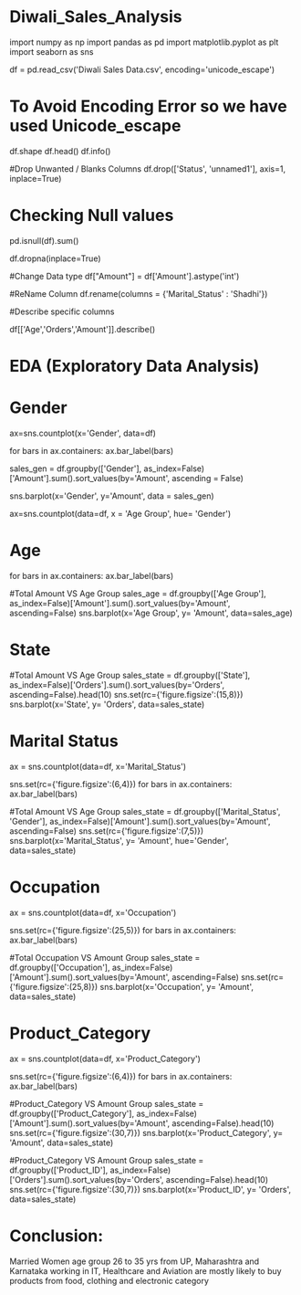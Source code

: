 # Diwali_Sales_Analysis

import numpy as np
import pandas as pd
import matplotlib.pyplot as plt
import seaborn as sns

df = pd.read_csv('Diwali Sales Data.csv', encoding='unicode_escape')
# To Avoid Encoding Error so we have used Unicode_escape

df.shape
df.head()
df.info()

#Drop Unwanted / Blanks Columns
df.drop(['Status', 'unnamed1'], axis=1, inplace=True)

# Checking Null values
pd.isnull(df).sum()

df.dropna(inplace=True)

#Change Data type
df["Amount"] = df['Amount'].astype('int')

#ReName Column
df.rename(columns = {'Marital_Status' : 'Shadhi'})

#Describe specific columns

df[['Age','Orders','Amount']].describe()

# EDA (Exploratory Data Analysis)

# Gender

ax=sns.countplot(x='Gender', data=df)

for bars in ax.containers:
    ax.bar_label(bars)

sales_gen = df.groupby(['Gender'], as_index=False)['Amount'].sum().sort_values(by='Amount', ascending = False)

sns.barplot(x='Gender', y='Amount', data = sales_gen)

ax=sns.countplot(data=df, x = 'Age Group', hue= 'Gender')

# Age

for bars in ax.containers:
    ax.bar_label(bars)

#Total Amount VS Age Group
sales_age = df.groupby(['Age Group'], as_index=False)['Amount'].sum().sort_values(by='Amount', ascending=False)
sns.barplot(x='Age Group', y= 'Amount', data=sales_age)

# State    
 #Total Amount VS Age Group
sales_state = df.groupby(['State'], as_index=False)['Orders'].sum().sort_values(by='Orders', ascending=False).head(10)
sns.set(rc={'figure.figsize':(15,8)})
sns.barplot(x='State', y= 'Orders', data=sales_state)

# Marital Status

ax = sns.countplot(data=df, x='Marital_Status')

sns.set(rc={'figure.figsize':(6,4)})
for bars in ax.containers:
    ax.bar_label(bars)

 #Total Amount VS Age Group
sales_state = df.groupby(['Marital_Status', 'Gender'], as_index=False)['Amount'].sum().sort_values(by='Amount', ascending=False)
sns.set(rc={'figure.figsize':(7,5)})
sns.barplot(x='Marital_Status', y= 'Amount', hue='Gender', data=sales_state)

# Occupation

ax = sns.countplot(data=df, x='Occupation')

sns.set(rc={'figure.figsize':(25,5)})
for bars in ax.containers:
    ax.bar_label(bars)

 #Total Occupation VS Amount Group
sales_state = df.groupby(['Occupation'], as_index=False)['Amount'].sum().sort_values(by='Amount', ascending=False)
sns.set(rc={'figure.figsize':(25,8)})
sns.barplot(x='Occupation', y= 'Amount', data=sales_state)

# Product_Category
ax = sns.countplot(data=df, x='Product_Category')

sns.set(rc={'figure.figsize':(6,4)})
for bars in ax.containers:
    ax.bar_label(bars)

 #Product_Category VS Amount Group
sales_state = df.groupby(['Product_Category'], as_index=False)['Amount'].sum().sort_values(by='Amount', ascending=False).head(10)
sns.set(rc={'figure.figsize':(30,7)})
sns.barplot(x='Product_Category', y= 'Amount', data=sales_state)

 #Product_Category VS Amount Group
sales_state = df.groupby(['Product_ID'], as_index=False)['Orders'].sum().sort_values(by='Orders', ascending=False).head(10)
sns.set(rc={'figure.figsize':(30,7)})
sns.barplot(x='Product_ID', y= 'Orders', data=sales_state)

# Conclusion:
Married Women age group 26 to 35 yrs from UP, Maharashtra and Karnataka working in IT, Healthcare and Aviation are mostly likely to buy products from food, clothing and electronic category 
